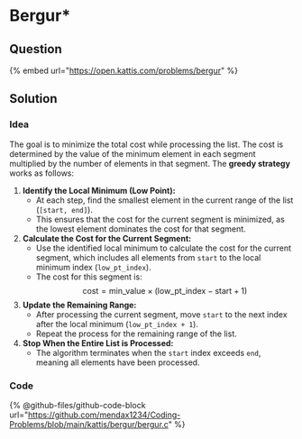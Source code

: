 # Bergur\*

## Question

{% embed url="https://open.kattis.com/problems/bergur" %}

## Solution

### Idea

The goal is to minimize the total cost while processing the list. The cost is determined by the value of the minimum element in each segment multiplied by the number of elements in that segment. The **greedy strategy** works as follows:

1. **Identify the Local Minimum (Low Point):**
   * At each step, find the smallest element in the current range of the list (`[start, end]`).
   * This ensures that the cost for the current segment is minimized, as the lowest element dominates the cost for that segment.
2. **Calculate the Cost for the Current Segment:**
   * Use the identified local minimum to calculate the cost for the current segment, which includes all elements from `start` to the local minimum index (`low_pt_index`).
   * The cost for this segment is: $$\text{cost} = \text{min\_value} \times (\text{low\_pt\_index} - \text{start} + 1)$$
3. **Update the Remaining Range:**
   * After processing the current segment, move `start` to the next index after the local minimum (`low_pt_index + 1`).
   * Repeat the process for the remaining range of the list.
4. **Stop When the Entire List is Processed:**
   * The algorithm terminates when the `start` index exceeds `end`, meaning all elements have been processed.

### Code

{% @github-files/github-code-block url="https://github.com/mendax1234/Coding-Problems/blob/main/kattis/bergur/bergur.c" %}

